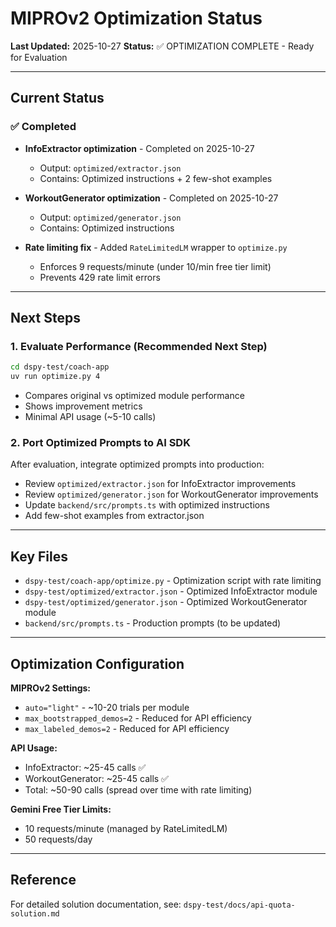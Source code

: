 # MIPROv2 Optimization Status

**Last Updated:** 2025-10-27
**Status:** ✅ OPTIMIZATION COMPLETE - Ready for Evaluation

---

## Current Status

### ✅ Completed
- **InfoExtractor optimization** - Completed on 2025-10-27
  - Output: `optimized/extractor.json`
  - Contains: Optimized instructions + 2 few-shot examples

- **WorkoutGenerator optimization** - Completed on 2025-10-27
  - Output: `optimized/generator.json`
  - Contains: Optimized instructions

- **Rate limiting fix** - Added `RateLimitedLM` wrapper to `optimize.py`
  - Enforces 9 requests/minute (under 10/min free tier limit)
  - Prevents 429 rate limit errors

---

## Next Steps

### 1. Evaluate Performance (Recommended Next Step)
```bash
cd dspy-test/coach-app
uv run optimize.py 4
```
- Compares original vs optimized module performance
- Shows improvement metrics
- Minimal API usage (~5-10 calls)

### 2. Port Optimized Prompts to AI SDK
After evaluation, integrate optimized prompts into production:
- Review `optimized/extractor.json` for InfoExtractor improvements
- Review `optimized/generator.json` for WorkoutGenerator improvements
- Update `backend/src/prompts.ts` with optimized instructions
- Add few-shot examples from extractor.json

---

## Key Files

- `dspy-test/coach-app/optimize.py` - Optimization script with rate limiting
- `dspy-test/optimized/extractor.json` - Optimized InfoExtractor module
- `dspy-test/optimized/generator.json` - Optimized WorkoutGenerator module
- `backend/src/prompts.ts` - Production prompts (to be updated)

---

## Optimization Configuration

**MIPROv2 Settings:**
- `auto="light"` - ~10-20 trials per module
- `max_bootstrapped_demos=2` - Reduced for API efficiency
- `max_labeled_demos=2` - Reduced for API efficiency

**API Usage:**
- InfoExtractor: ~25-45 calls ✅
- WorkoutGenerator: ~25-45 calls ✅
- Total: ~50-90 calls (spread over time with rate limiting)

**Gemini Free Tier Limits:**
- 10 requests/minute (managed by RateLimitedLM)
- 50 requests/day

---

## Reference

For detailed solution documentation, see: `dspy-test/docs/api-quota-solution.md`
